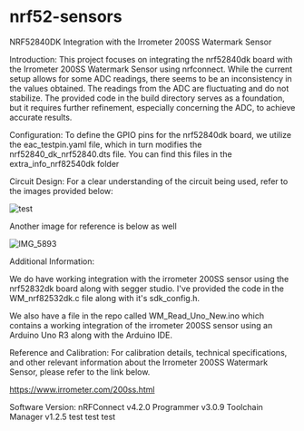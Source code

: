 # nrf52-sensors
NRF52840DK Integration with the Irrometer 200SS Watermark Sensor

Introduction:
This project focuses on integrating the nrf52840dk board with the Irrometer 200SS Watermark Sensor using nrfconnect. While the current setup allows for some ADC readings, there seems to be an inconsistency in the values obtained. The readings from the ADC are fluctuating and do not stabilize. The provided code in the build directory serves as a foundation, but it requires further refinement, especially concerning the ADC, to achieve accurate results.

Configuration:
To define the GPIO pins for the nrf52840dk board, we utilize the eac_testpin.yaml file, which in turn modifies the nrf52840_dk_nrf52840.dts file. You can find this files in the extra_info_nrf82540dk folder

Circuit Design:
For a clear understanding of the circuit being used, refer to the images provided below:

![test](https://github.com/SimarGhumman/nrf52-sensors/assets/71862263/028942db-8247-4d12-be5d-0cbd703310b6)

Another image for reference is below as well

![IMG_5893](https://github.com/SimarGhumman/nrf52-sensors/assets/71862263/0280508e-7362-460f-97fd-51591422038f)

Additional Information:

We do have working integration with the irrometer 200SS sensor using the nrf52832dk board along with segger studio. I've provided the code in the WM_nrf82532dk.c file along with it's sdk_config.h.

We also have a file in the repo called WM_Read_Uno_New.ino which contains a working integration of the irrometer 200SS sensor using an Arduino Uno R3 along with the Arduino IDE.

Reference and Calibration:
For calibration details, technical specifications, and other relevant information about the Irrometer 200SS Watermark Sensor, please refer to the link below.

https://www.irrometer.com/200ss.html



Software Version:
nRFConnect v4.2.0
Programmer v3.0.9
Toolchain Manager v1.2.5
test test test